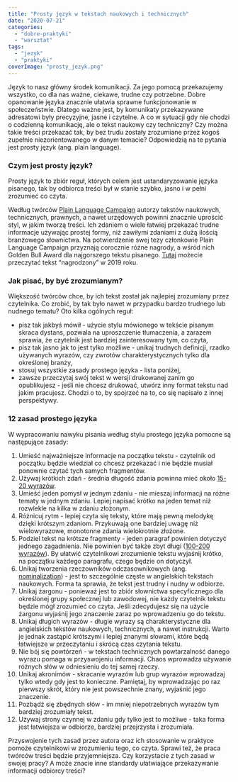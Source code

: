 ```yaml
---
title: "Prosty język w tekstach naukowych i technicznych"
date: "2020-07-21"
categories: 
  - "dobre-praktyki"
  - "warsztat"
tags: 
  - "jezyk"
  - "praktyki"
coverImage: "prosty_jezyk.png"
---
```


Język to nasz główny środek komunikacji. Za jego pomocą przekazujemy wszystko, co dla nas ważne, ciekawe, trudne czy potrzebne. Dobre opanowanie języka znacznie ułatwia sprawne funkcjonowanie w społeczeństwie. Dlatego ważne jest, by komunikaty przekazywane adresatowi były precyzyjne, jasne i czytelne. A co w sytuacji gdy nie chodzi o codzienną komunikację, ale o tekst naukowy czy techniczny? Czy można takie treści przekazać tak, by bez trudu zostały zrozumiane przez kogoś zupełnie niezorientowanego w danym temacie? Odpowiedzią na te pytania jest prosty język (ang. plain language).

### Czym jest prosty język?

Prosty język to zbiór reguł, których celem jest ustandaryzowanie języka pisanego, tak by odbiorca treści był w stanie szybko, jasno i w pełni zrozumieć co czyta.

Według twórców [Plain Language Campaign](http://www.plainenglish.co.uk/) autorzy tekstów naukowych, technicznych, prawnych, a nawet urzędowych powinni znacznie uprościć styl, w jakim tworzą treści. Ich zdaniem o wiele łatwiej przekazać trudne informacje używając prostej formy, niż zawiłymi zdaniami z dużą ilością branżowego słownictwa. Na potwierdzenie swej tezy członkowie Plain Language Campaign przyznają corocznie różne nagrody, a wśród nich Golden Bull Award dla najgorszego tekstu pisanego. [Tutaj](http://www.plainenglish.co.uk/campaigning/awards/2019-awards/golden-bull-award-winners.html) możecie przeczytać tekst “nagrodzony” w 2019 roku.

### Jak pisać, by być zrozumianym?

Większość twórców chce, by ich tekst został jak najlepiej zrozumiany przez czytelnika. Co zrobić, by tak było nawet w przypadku bardzo trudnego lub nudnego tematu? Oto kilka ogólnych reguł:

- pisz tak jakbyś mówił - użycie stylu mówionego w tekście pisanym skraca dystans, pozwala na uproszczenie tłumaczenia, a zarazem sprawia, że czytelnik jest bardziej zainteresowany tym, co czyta,
- pisz tak jasno jak to jest tylko możliwe - unikaj trudnych definicji, rzadko używanych wyrazów, czy zwrotów charakterystycznych tylko dla określonej branży,
- stosuj wszystkie zasady prostego języka - lista poniżej,
- zawsze przeczytaj swój tekst w wersji drukowanej zanim go opublikujesz - jeśli nie chcesz drukować, utwórz inny format tekstu nad jakim pracujesz. Chodzi o to, by spojrzeć na to, co się napisało z innej perspektywy.

### 12 zasad prostego języka

W wypracowaniu nawyku pisania według stylu prostego języka pomocne są następujące zasady:

1. Umieść najważniejsze informacje na początku tekstu - czytelnik od początku będzie wiedział co chcesz przekazać i nie będzie musiał ponownie czytać tych samych fragmentów.
2. Używaj krótkich zdań - średnia długość zdania powinna mieć około [15-20 wyrazów](https://medium.com/@theacropolitan/sentence-length-has-declined-75-in-the-past-500-years-2e40f80f589f#:~:text=On%20average%2C%20sentences%20today%20range,per%20sentence%20in%20some%20years.).
3. Umieść jeden pomysł w jednym zdaniu - nie mieszaj informacji na różne tematy w jednym zdaniu. Lepiej napisać krótko na jeden temat niż rozwlekle na kilka w zdaniu złożonym.
4. Różnicuj rytm - lepiej czyta się teksty, które mają pewną melodykę dzięki krótszym zdaniom. Przykuwają one bardziej uwagę niż wielowyrazowe, monotonne zdania wielokrotnie złożone.
5. Podziel tekst na krótsze fragmenty - jeden paragraf powinien dotyczyć jednego zagadnienia. Nie powinien być także zbyt długi ([100-200 wyrazów](https://www.grammarly.com/blog/how-long-is-a-paragraph/)). By ułatwić czytelnikowi zrozumienie tekstu wyjaśnij krótko, na początku każdego paragrafu, czego będzie on dotyczył.
6. Unikaj tworzenia rzeczowników odczasownikowych (ang. [nominalization](https://en.wikipedia.org/wiki/Nominalization#:~:text=In%20linguistics%2C%20nominalization%20or%20nominalisation,with%20or%20without%20morphological%20transformation.)) - jest to szczególnie częste w angielskich tekstach naukowych. Forma ta sprawia, że tekst jest trudny i nudny w odbiorze.
7. Unikaj żargonu - ponieważ jest to zbiór słownictwa specyficznego dla określonej grupy społecznej lub zawodowej, nie każdy czytelnik tekstu będzie mógł zrozumieć co czyta. Jeśli zdecydujesz się na użycie żargonu wyjaśnij jego znaczenie zaraz po wprowadzeniu go do tekstu.
8. Unikaj długich wyrazów - długie wyrazy są charakterystyczne dla angielskich tekstów naukowych, technicznych, a nawet instrukcji. Warto je jednak zastąpić krótszymi i lepiej znanymi słowami, które będą łatwiejsze w przeczytaniu i skrócą czas czytania tekstu.
9. Nie bój się powtórzeń - w tekstach technicznych powtarzalność danego wyrazu pomaga w przyswojeniu informacji. Chaos wprowadza używanie różnych słów w odniesieniu do tej samej rzeczy.
10. Unikaj akronimów - skracanie wyrazów lub grup wyrazów wprowadzaj tylko wtedy gdy jest to konieczne. Pamiętaj, by wprowadzając po raz pierwszy skrót, który nie jest powszechnie znany, wyjaśnić jego znaczenie.
11. Pozbądź się zbędnych słów - im mniej niepotrzebnych wyrazów tym bardziej zrozumiały tekst.
12. Używaj strony czynnej w zdaniu gdy tylko jest to możliwe - taka forma jest łatwiejsza w odbiorze, bardziej przejrzysta i zrozumiała.

Przyswojenie tych zasad przez autora oraz ich stosowanie w praktyce pomoże czytelnikowi w zrozumieniu tego, co czyta. Sprawi też, że praca twórców treści będzie przyjemniejsza. Czy korzystacie z tych zasad w swojej pracy? A może znacie inne standardy ułatwiające przekazywanie informacji odbiorcy treści?
